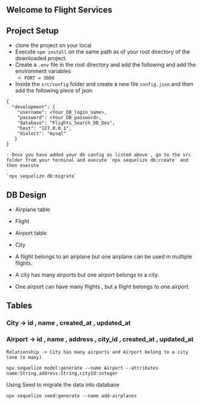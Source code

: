 ## Welcome to Flight Services

## Project Setup
- clone the project on your local
- Execute  `npm install` on the same path as of your root directory of the downloaded project.
- Create a `.env` file in the root directory and add the following and add the environment variables
  - `PORT = 3000`
- Inside the `src/config` folder and create a new file `config.json` and then add the following piece of json

```
{
  "development": {
    "username": <Your_DB_login_name>,
    "password": <Your_DB_password>,
    "database": "Flights_Search_DB_Dev",
    "host": "127.0.0.1",
    "dialect": "mysql"
   }
}
```

```
- Once you have added your db config as listed above , go to the src folder from your terminal and execute `npx sequelize db:create` and then execute

`npx sequelize db:migrate`
``` 


## DB Design 
  - Airplane table
  - Flight
  - Airport table
  - City 

  - A flight belongs to an airplane but one airplane can be used in multiple flights.
  - A city has many airports but one airport belongs to a city.
  - One airport can have many flights , but a flight belongs to one airport.


  ## Tables

  ### City -> id , name , created_at , updated_at
  ### Airport -> id , name , address , city_id , created_at , updated_at
    Relationship -> City has many airports and Airport belong to a city (one to many)

  ```
  npx sequelize model:generate --name Airport --attributes name:String,address:String,cityId:integer
  ```

  Using Seed to migrate the data into database
  ```
  npx sequelize seed:generate --name add-airplanes
  ```
